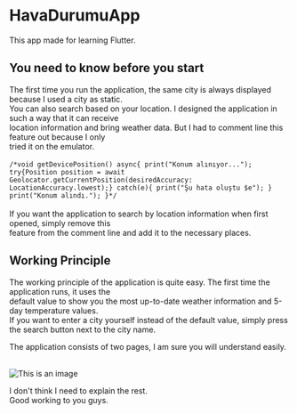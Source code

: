 # HavaDurumuApp
This app made for learning Flutter.

## You need to know before you start

The first time you run the application, the same city is always displayed because I used a city as static.<br>
You can also search based on your location. I designed the application in such a way that it can receive<br> location information and bring weather data.
But I had to comment line this feature out because I only<br> tried it on the emulator.<br><br>
`/*void getDevicePosition() async{
    print("Konum alınıyor...");
    try{Position position =
    await Geolocator.getCurrentPosition(desiredAccuracy: LocationAccuracy.lowest);}
    catch(e){
      print("Şu hata oluştu $e");
    }
    print("Konum alındı.");
  }*/`<br><br>
If you want the application to search by location information when first opened, simply remove this<br> feature from the comment line and add it to the necessary places.

## Working Principle
The working principle of the application is quite easy. The first time the application runs, it uses the<br>
default value to show you the most up-to-date weather information and 5-day temperature values.<br>
If you want to enter a city yourself instead of the default value, simply press the search button next to the city name.<br>

The application consists of two pages, I am sure you will understand easily.<br><br>

![This is an image](https://myoctocat.com/assets/images/base-octocat.svg)

I don't think I need to explain the rest.
<br> Good working to you guys.

